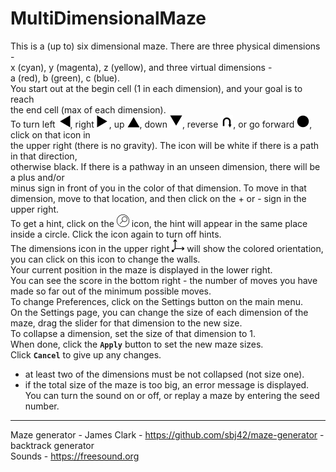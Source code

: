 # MultiDimensionalMaze
This is a (up to) six dimensional maze. There are three physical dimensions -  
x (cyan), y (magenta), z (yellow), and three virtual dimensions -  
a (red), b (green), c (blue).  
You start out at the begin cell (1 in each dimension), and your goal is to reach  
the end cell (max of each dimension).  
To turn left <img src="icons/left_no.svg" width="20" height="20">, right <img src="icons/right_no.svg" width="20" height="20">, up <img src="icons/up_no.svg" width="20" height="20">, down <img src="icons/down_no.svg" width="20" height="20">, reverse <img src="icons/reverse_no.svg" width="20" height="20">, or go forward <img src="icons/forward_no.svg" width="20" height="20">, click on that icon in  
the upper right (there is no gravity). The icon will be white if there is a path in that direction,  
otherwise black. 
If there is a pathway in an unseen dimension, there will be a plus and/or  
minus sign in front of you in the color of that dimension. To move in that  
dimension, move to that location, and then click on the + or - sign in the upper right.  
To get a hint, click on the <img src="icons/hint_blank_neg.svg" width="20" height="20"> icon, the hint will appear in the same place inside a circle. Click the icon again to turn off hints.  
The dimensions icon in the upper right <img src="icons/dimensions_neg.svg" width="20" height="20"> will show the colored orientation, you can click on this icon to change the walls.  
Your current position in the maze is displayed in the lower right.  
You can see the score in the bottom right - the number of moves you have made so far out of the minimum possible moves.  
To change Preferences, click on the Settings button on the main menu.  
On the Settings page, you can change the size of each dimension of the maze, drag the slider for that dimension to the new size.  
To collapse a dimension, set the size of that dimension to 1.  
When done, click the **`Apply`** button to set the new maze sizes.  
Click **`Cancel`** to give up any changes.  
- at least two of the dimensions must be not collapsed (not size one).  
- if the total size of the maze is too big, an error message is displayed.  
You can turn the sound on or off, or replay a maze by entering the seed number.  
---  
Maze generator - James Clark - https://github.com/sbj42/maze-generator - backtrack generator  
Sounds - https://freesound.org  
